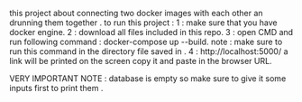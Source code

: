 this project about connecting two docker images with each other an drunning them together .
to run this project :
1 : make sure that you have docker engine.
2 : download all files included in this repo.
3 : open CMD and run following command : docker-compose up --build.
     note : make sure to run this command in the directory file saved in .
4 : http://localhost:5000/
a link will be printed on the screen copy it and paste in the browser URL.

VERY IMPORTANT NOTE : database is empty so make sure to give it some inputs first to print them .
